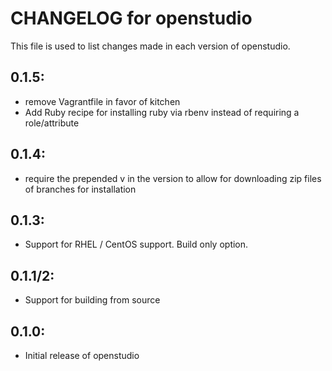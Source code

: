 # CHANGELOG for openstudio

This file is used to list changes made in each version of openstudio.

## 0.1.5:

* remove Vagrantfile in favor of kitchen
* Add Ruby recipe for installing ruby via rbenv instead of requiring a role/attribute

## 0.1.4:

* require the prepended v in the version to allow for downloading zip files of branches for installation

## 0.1.3:

* Support for RHEL / CentOS support.  Build only option.

## 0.1.1/2:
* Support for building from source

## 0.1.0:

* Initial release of openstudio

